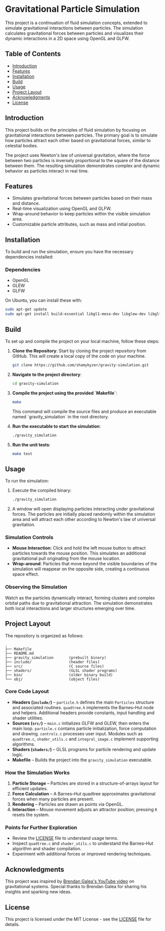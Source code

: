
# Gravitational Particle Simulation

This project is a continuation of fluid simulation concepts, extended to simulate gravitational interactions between particles. The simulation calculates gravitational forces between particles and visualizes their dynamic interactions in a 2D space using OpenGL and GLFW.

## Table of Contents

- [Introduction](#introduction)
- [Features](#features)
- [Installation](#installation)
- [Build](#build)
- [Usage](#usage)
- [Project Layout](#project-layout)
- [Acknowledgments](#acknowledgments)
- [License](#license)

## Introduction

This project builds on the principles of fluid simulation by focusing on gravitational interactions between particles. The primary goal is to simulate how particles attract each other based on gravitational forces, similar to celestial bodies.

The project uses Newton's law of universal gravitation, where the force between two particles is inversely proportional to the square of the distance between them. The resulting simulation demonstrates complex and dynamic behavior as particles interact in real time.

## Features

- Simulates gravitational forces between particles based on their mass and distance.
- Real-time visualization using OpenGL and GLFW.
- Wrap-around behavior to keep particles within the visible simulation area.
- Customizable particle attributes, such as mass and initial position.

## Installation

To build and run the simulation, ensure you have the necessary dependencies installed:

### Dependencies

- OpenGL
- GLEW
- GLFW

On Ubuntu, you can install these with:

```bash
sudo apt-get update
sudo apt-get install build-essential libgl1-mesa-dev libglew-dev libglfw3-dev
```

## Build

To set up and compile the project on your local machine, follow these steps:

1. **Clone the Repository**: Start by cloning the project repository from GitHub. This will create a local copy of the code on your machine.

   ```bash
   git clone https://github.com/shamykyzer/gravity-simulation.git
   ```

2. **Navigate to the project directory**:

   ```bash
   cd gravity-simulation
   ```

3. **Compile the project using the provided \`Makefile\`**:

   ```bash
   make
   ```

   This command will compile the source files and produce an executable named \`gravity_simulation\` in the root directory.

4. **Run the executable to start the simulation**:

   ```bash
   ./gravity_simulation
   ```

5. **Run the unit tests**:

   ```bash
   make test
   ```

## Usage

To run the simulation:

1. Execute the compiled binary:

   ```bash
   ./gravity_simulation
   ```

2. A window will open displaying particles interacting under gravitational forces. The particles are initially placed randomly within the simulation area and will attract each other according to Newton's law of universal gravitation.

### Simulation Controls

- **Mouse Interaction**: Click and hold the left mouse button to attract particles towards the mouse position. This simulates an additional gravitational pull originating from the mouse location.
- **Wrap-around**: Particles that move beyond the visible boundaries of the simulation will reappear on the opposite side, creating a continuous space effect.

### Observing the Simulation

Watch as the particles dynamically interact, forming clusters and complex orbital paths due to gravitational attraction. The simulation demonstrates both local interactions and larger structures emerging over time.

## Project Layout

The repository is organized as follows:

```
.
├── Makefile
├── README.md
├── gravity_simulation       (prebuilt binary)
├── include/                 (header files)
├── src/                     (C source files)
├── shaders/                 (GLSL shader programs)
├── bin/                     (older binary build)
└── obj/                     (object files)
```

### Core Code Layout

- **Headers (`include/`)** – `particle.h` defines the main `Particles` structure and associated routines. `quadtree.h` implements the Barnes–Hut node and helpers. Additional headers provide constants, input handling and shader utilities.
- **Sources (`src/`)** – `main.c` initializes GLFW and GLEW, then enters the main loop. `particle.c` contains particle initialization, force computation and drawing. `controls.c` processes user input. Modules such as `quadtree.c`, `shader_utils.c` and `integral_image.c` implement supporting algorithms.
- **Shaders (`shaders/`)** – GLSL programs for particle rendering and update logic.
- **Makefile** – Builds the project into the `gravity_simulation` executable.

### How the Simulation Works
1. **Particle Storage** – Particles are stored in a structure-of-arrays layout for efficient updates.
2. **Force Calculation** – A Barnes–Hut quadtree approximates gravitational forces when many particles are present.
3. **Rendering** – Particles are drawn as points via OpenGL.
4. **Interaction** – Mouse movement adjusts an attractor position; pressing `R` resets the system.

### Points for Further Exploration
 - Review the [LICENSE](LICENSE) file to understand usage terms.
- Inspect `quadtree.c` and `shader_utils.c` to understand the Barnes–Hut algorithm and shader compilation.
- Experiment with additional forces or improved rendering techniques.

## Acknowledgments

This project was inspired by [Brendan Galea's YouTube video](https://www.youtube.com/watch?v=GjbcvqEOIuE&ab_channel=BrendanGalea) on gravitational systems. Special thanks to Brendan Galea for sharing his insights and sparking new ideas.

## License

This project is licensed under the MIT License - see the [LICENSE](LICENSE) file for details.

